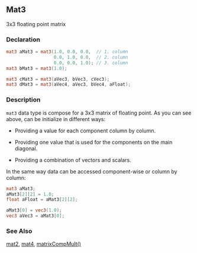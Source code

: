 ## Mat3
3x3 floating point matrix

### Declaration
```glsl
mat3 aMat3 = mat3(1.0, 0.0, 0.0,  // 1. column
                  0.0, 1.0, 0.0,  // 2. column
                  0.0, 0.0, 1.0); // 3. column
mat3 bMat3 = mat3(1.0);

mat3 cMat3 = mat3(aVec3, bVec3, cVec3);
mat3 dMat3 = mat3(aVec4, aVec3, bVec4, aFloat);
```

### Description
```mat3``` data type is compose for a 3x3 matrix of floating point. As you can see above, can be initialize in different ways:

- Providing a value for each component column by column.

- Providing one value that is used for the components on the main diagonal.

- Providing a combination of vectors and scalars.

In the same way data can be accessed component-wise or column by column:


```glsl
mat3 aMat3;
aMat3[2][2] = 1.0;
float aFloat = aMat3[2][2];

aMat3[0] = vec3(1.0);
vec3 aVec3 = aMat3[0];
```

### See Also
[mat2](index.html#mat2.md), [mat4](index.html#mat4.md), [matrixCompMult()](index.html#matrixCompMult.md)